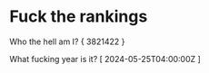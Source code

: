 # Fuck the rankings

Who the hell am I?
{ 3821422 }

What fucking year is it?
[ 2024-05-25T04:00:00Z ]

